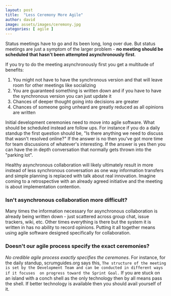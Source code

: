 ```yaml
---
layout: post
title:  "Less Ceremony More Agile"
author: david
image: assets/images/ceremony.jpg
categories: [ agile ]
---
```

Status meetings have to go and its been long, long over due. But status meetings are just a symptom of the larger 
problem - **no meeting should be scheduled that hasn't been attempted asynchronously first**.

If you try to do the meeting asynchronously first you get a multitude of benefits:
1. You might not have to have the synchronous version and that will leave room for other meetings like socializing
1. You are guaranteed something is written down and if you have to have the synchronous version you can just update it
1. Chances of deeper thought going into decisions are greater
1. Chances of someone going unheard are greatly reduced as all opinions are written

Initial development ceremonies need to move into agile software. What should be scheduled instead are follow ups. For instance 
if you do a daily standup the first question should be, "Is there anything we need to discuss that wasn't resolved 
online?" If the answer is no then you've got more time for team discussions of whatever's interesting. If the answer 
is yes then you can have the in depth conversation that normally gets thrown into the "parking lot".

Healthy asynchronous collaboration will likely ultimately result in more instead of less synchronous conversation as 
one way information transfers and simple planning is replaced with talk about real innovation. Imagine coming to a 
retrospective with an already agreed initiative and the meeting is about implementation contention.

### Isn't asynchronous collaboration more difficult?

Many times the information necessary for asynchronous collaboration is already being written down - just scattered 
across group chat, issue trackers, wiki, etc. Other times everything is there but the system it is written in has 
no ability to record opinions. Putting it all together means using agile software designed specifically for 
collaboration.

### Doesn't our agile process specify the exact ceremonies?

*No credible agile process exactly specifies the ceremones*. For instance, for the daily standup, scrumguides.org says 
this, `The structure of the meeting is set by the Development Team and can be conducted in different ways if it focuses 
on progress toward the Sprint Goal.` If you are stuck on an island with a conch shell as the only technology then by 
all means pass the shell. If better technology is available then you should avail yourself of it.


